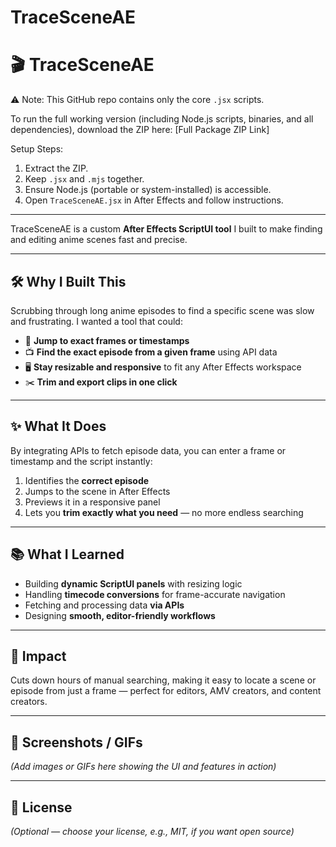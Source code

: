 # TraceSceneAE
# 🎬 TraceSceneAE

⚠️ Note: This GitHub repo contains only the core `.jsx` scripts.  

To run the full working version (including Node.js scripts, binaries, and all dependencies), download the ZIP here: [Full Package ZIP Link]

Setup Steps:
1. Extract the ZIP.  
2. Keep `.jsx` and `.mjs` together.  
3. Ensure Node.js (portable or system-installed) is accessible.  
4. Open `TraceSceneAE.jsx` in After Effects and follow instructions.


---

TraceSceneAE is a custom **After Effects ScriptUI tool** I built to make finding and editing anime scenes fast and precise.

---

## 🛠 Why I Built This

Scrubbing through long anime episodes to find a specific scene was slow and frustrating. I wanted a tool that could:

* 🎯 **Jump to exact frames or timestamps**
* 📺 **Find the exact episode from a given frame** using API data
* 🖥 **Stay resizable and responsive** to fit any After Effects workspace
* ✂️ **Trim and export clips in one click**

---

## ✨ What It Does

By integrating APIs to fetch episode data, you can enter a frame or timestamp and the script instantly:

1. Identifies the **correct episode**
2. Jumps to the scene in After Effects
3. Previews it in a responsive panel
4. Lets you **trim exactly what you need** — no more endless searching

---

## 📚 What I Learned

* Building **dynamic ScriptUI panels** with resizing logic
* Handling **timecode conversions** for frame-accurate navigation
* Fetching and processing data **via APIs**
* Designing **smooth, editor-friendly workflows**

---

## 🚀 Impact

Cuts down hours of manual searching, making it easy to locate a scene or episode from just a frame — perfect for editors, AMV creators, and content creators.

---

## 📸 Screenshots / GIFs

*(Add images or GIFs here showing the UI and features in action)*

---

## 📝 License

*(Optional — choose your license, e.g., MIT, if you want open source)*
